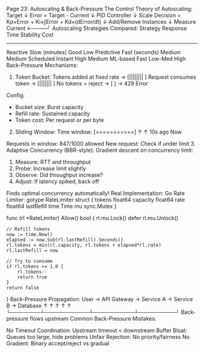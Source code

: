 Page 23: Autoscaling & Back-Pressure
The Control Theory of Autoscaling:
                     Target
                       ↓
Error = Target - Current
         ↓
    PID Controller
         ↓
Scale Decision = Kp×Error + Ki×∫Error + Kd×(dError/dt)
         ↓
    Add/Remove Instances
         ↓
    Measure Current ←────┘
Autoscaling Strategies Compared:
Strategy         Response Time    Stability    Cost
--------         -------------    ---------    ----
Reactive         Slow (minutes)   Good         Low
Predictive       Fast (seconds)   Medium       Medium
Scheduled        Instant          High         Medium
ML-based         Fast            Low-Med      High
Back-Pressure Mechanisms:
1. Token Bucket:
Tokens added at fixed rate → [||||||||  ]
Request consumes token    → [|||||||   ]
No tokens = reject        → [          ] → 429 Error

Config:
- Bucket size: Burst capacity
- Refill rate: Sustained capacity
- Token cost: Per request or per byte
2. Sliding Window:
Time window: [===========]
              ↑         ↑
           10s ago    Now

Requests in window: 847/1000 allowed
New request: Check if under limit
3. Adaptive Concurrency (BBR-style):
Gradient descent on concurrency limit:
1. Measure: RTT and throughput
2. Probe: Increase limit slightly
3. Observe: Did throughput increase?
4. Adjust: If latency spiked, back off

Finds optimal concurrency automatically!
Real Implementation: Go Rate Limiter:
gotype RateLimiter struct {
    tokens    float64
    capacity  float64
    rate      float64
    lastRefill time.Time
    mu        sync.Mutex
}

func (rl *RateLimiter) Allow() bool {
    rl.mu.Lock()
    defer rl.mu.Unlock()
    
    // Refill tokens
    now := time.Now()
    elapsed := now.Sub(rl.lastRefill).Seconds()
    rl.tokens = min(rl.capacity, rl.tokens + elapsed*rl.rate)
    rl.lastRefill = now
    
    // Try to consume
    if rl.tokens >= 1.0 {
        rl.tokens--
        return true
    }
    return false
}
Back-Pressure Propagation:
User → API Gateway → Service A → Service B → Database
  ↑        ↑            ↑           ↑          ↑
  └────────┴────────────┴───────────┴──────────┘
         Back-pressure flows upstream
Common Back-Pressure Mistakes:

No Timeout Coordination: Upstream timeout < downstream
Buffer Bloat: Queues too large, hide problems
Unfair Rejection: No priority/fairness
No Gradient: Binary accept/reject vs gradual
